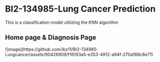 

<h1>BI2-134985-Lung Cancer Prediction</h1>
<p>This is a classification model utilizing the KNN algorithm</p>
<h2>Home page & Diagnosis Page</h2>
![image](https://github.com/ibz11/BI2-134985-Lungcancer/assets/90426909/f16193a5-e353-4912-a94f-270a168c8e71)


